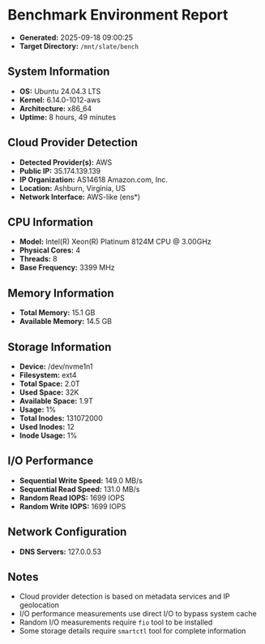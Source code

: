 # Benchmark Environment Report

- **Generated:** 2025-09-18 09:00:25 
- **Target Directory:** `/mnt/slate/bench`

## System Information

- **OS:** Ubuntu 24.04.3 LTS
- **Kernel:** 6.14.0-1012-aws
- **Architecture:** x86_64
- **Uptime:** 8 hours, 49 minutes

## Cloud Provider Detection

- **Detected Provider(s):** AWS
- **Public IP:** 35.174.139.139
- **IP Organization:** AS14618 Amazon.com, Inc.
- **Location:** Ashburn, Virginia, US
- **Network Interface:** AWS-like (ens*)

## CPU Information

- **Model:** Intel(R) Xeon(R) Platinum 8124M CPU @ 3.00GHz
- **Physical Cores:** 4
- **Threads:** 8
- **Base Frequency:** 3399 MHz

## Memory Information

- **Total Memory:** 15.1 GB
- **Available Memory:** 14.5 GB

## Storage Information

- **Device:** /dev/nvme1n1
- **Filesystem:** ext4
- **Total Space:** 2.0T
- **Used Space:** 32K
- **Available Space:** 1.9T
- **Usage:** 1%
- **Total Inodes:** 131072000
- **Used Inodes:** 12
- **Inode Usage:** 1%

## I/O Performance

- **Sequential Write Speed:** 149.0 MB/s
- **Sequential Read Speed:** 131.0 MB/s
- **Random Read IOPS:** 1699 IOPS
- **Random Write IOPS:** 1699 IOPS

## Network Configuration

- **DNS Servers:** 127.0.0.53

## Notes

- Cloud provider detection is based on metadata services and IP geolocation
- I/O performance measurements use direct I/O to bypass system cache
- Random I/O measurements require `fio` tool to be installed
- Some storage details require `smartctl` tool for complete information
